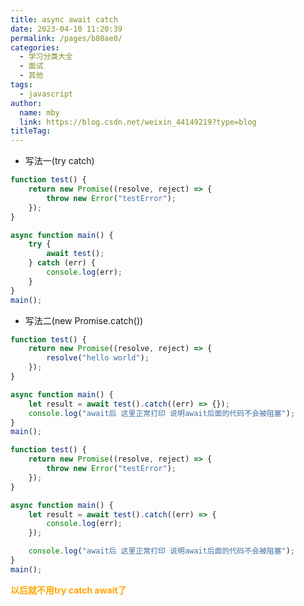 ```yaml
---
title: async await catch
date: 2023-04-10 11:20:39
permalink: /pages/b80ae0/
categories: 
  - 学习分类大全
  - 面试
  - 其他
tags: 
  - javascript
author: 
  name: mby
  link: https://blog.csdn.net/weixin_44149219?type=blog
titleTag: 
---
```

- 写法一(try catch)
```js
function test() {
    return new Promise((resolve, reject) => {
        throw new Error("testError");
    });
}

async function main() {
    try {
        await test();
    } catch (err) {
        console.log(err);
    }
}
main();
``` 
- 写法二(new Promise.catch())
```js
function test() {
    return new Promise((resolve, reject) => {
        resolve("hello world");
    });
}

async function main() {
    let result = await test().catch((err) => {});
    console.log("await后 这里正常打印 说明await后面的代码不会被阻塞");
}
main();
```
```js
function test() {
    return new Promise((resolve, reject) => {
        throw new Error("testError");
    });
}

async function main() {
    let result = await test().catch((err) => {
        console.log(err);
    });

    console.log("await后 这里正常打印 说明await后面的代码不会被阻塞");
}
main();
```
<strong style='color:orange'>以后就不用try catch await了</strong>